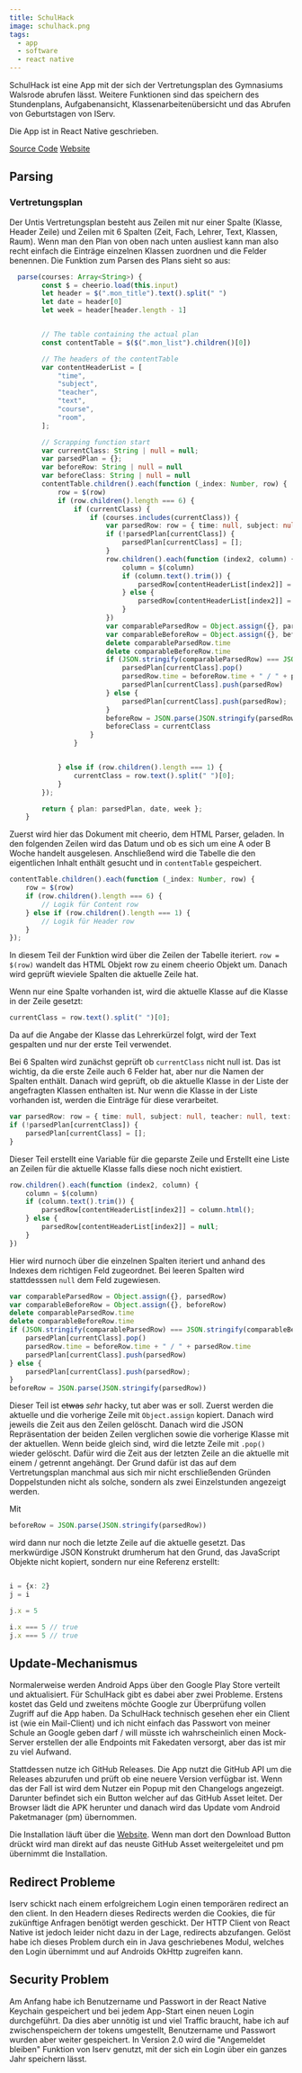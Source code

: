 ```yaml
---
title: SchulHack
image: schulhack.png
tags:
  - app
  - software
  - react native
---
```


SchulHack ist eine App mit der sich der Vertretungsplan des Gymnasiums Walsrode abrufen lässt. Weitere Funktionen sind das speichern des
Stundenplans, Aufgabenansicht, Klassenarbeitenübersicht und das Abrufen von Geburtstagen von IServ.
<!--more-->
Die App ist in React Native geschrieben.

[Source Code](https://github.com/niwla23/schulhack)
[Website](https://schulhack.netlify.app)

## Parsing

### Vertretungsplan

Der Untis Vertretungsplan besteht aus Zeilen mit nur einer Spalte (Klasse, Header Zeile) und Zeilen mit 6 Spalten (Zeit, Fach, Lehrer, Text, Klassen, Raum). Wenn man den Plan von oben nach unten ausliest kann man also recht einfach die Einträge einzelnen Klassen zuordnen und die Felder benennen.
Die Funktion zum Parsen des Plans sieht so aus:

```typescript
  parse(courses: Array<String>) {
        const $ = cheerio.load(this.input)
        let header = $(".mon_title").text().split(" ")
        let date = header[0]
        let week = header[header.length - 1]


        // The table containing the actual plan
        const contentTable = $($(".mon_list").children()[0])

        // The headers of the contentTable
        var contentHeaderList = [
            "time",
            "subject",
            "teacher",
            "text",
            "course",
            "room",
        ];

        // Scrapping function start
        var currentClass: String | null = null;
        var parsedPlan = {};
        var beforeRow: String | null = null
        var beforeClass: String | null = null
        contentTable.children().each(function (_index: Number, row) {
            row = $(row)
            if (row.children().length === 6) {
                if (currentClass) {
                    if (courses.includes(currentClass)) {
                        var parsedRow: row = { time: null, subject: null, teacher: null, text: null, course: null, room: null };
                        if (!parsedPlan[currentClass]) {
                            parsedPlan[currentClass] = [];
                        }
                        row.children().each(function (index2, column) {
                            column = $(column)
                            if (column.text().trim()) {
                                parsedRow[contentHeaderList[index2]] = column.html();
                            } else {
                                parsedRow[contentHeaderList[index2]] = null;
                            }
                        })
                        var comparableParsedRow = Object.assign({}, parsedRow)
                        var comparableBeforeRow = Object.assign({}, beforeRow)
                        delete comparableParsedRow.time
                        delete comparableBeforeRow.time
                        if (JSON.stringify(comparableParsedRow) === JSON.stringify(comparableBeforeRow) && currentClass == beforeClass) {
                            parsedPlan[currentClass].pop()
                            parsedRow.time = beforeRow.time + " / " + parsedRow.time
                            parsedPlan[currentClass].push(parsedRow)
                        } else {
                            parsedPlan[currentClass].push(parsedRow);
                        }
                        beforeRow = JSON.parse(JSON.stringify(parsedRow))
                        beforeClass = currentClass
                    }
                }


            } else if (row.children().length === 1) {
                currentClass = row.text().split(" ")[0];
            }
        });

        return { plan: parsedPlan, date, week };
    }
```

Zuerst wird hier das Dokument mit cheerio, dem HTML Parser, geladen. In den folgenden Zeilen wird das Datum und ob es sich um eine A oder B Woche handelt ausgelesen.
Anschließend wird die Tabelle die den eigentlichen Inhalt enthält gesucht und in `contentTable` gespeichert.

```typescript
contentTable.children().each(function (_index: Number, row) {
    row = $(row)
    if (row.children().length === 6) {
        // Logik für Content row
    } else if (row.children().length === 1) {
        // Logik für Header row
    }
});
```

In diesem Teil der Funktion wird über die Zeilen der Tabelle iteriert. `row = $(row)` wandelt das HTML Objekt row zu einem cheerio Objekt um.
Danach wird geprüft wieviele Spalten die aktuelle Zeile hat.

Wenn nur eine Spalte vorhanden ist, wird die aktuelle Klasse auf die Klasse in der Zeile gesetzt:

```typescript
currentClass = row.text().split(" ")[0];
```

Da auf die Angabe der Klasse das Lehrerkürzel folgt, wird der Text gespalten und nur der erste Teil verwendet.

Bei 6 Spalten wird zunächst geprüft ob `currentClass` nicht null ist. Das ist wichtig, da die erste Zeile auch 6 Felder hat, aber nur die Namen der Spalten enthält.
Danach wird geprüft, ob die aktuelle Klasse in der Liste der angefragten Klassen enthalten ist. Nur wenn die Klasse in der Liste vorhanden ist, werden
die Einträge für diese verarbeitet.

```typescript
var parsedRow: row = { time: null, subject: null, teacher: null, text: null, course: null, room: null };
if (!parsedPlan[currentClass]) {
    parsedPlan[currentClass] = [];
}
```

Dieser Teil erstellt eine Variable für die geparste Zeile und Erstellt eine Liste an Zeilen für die aktuelle Klasse falls diese noch nicht existiert.

```typescript
row.children().each(function (index2, column) {
    column = $(column)
    if (column.text().trim()) {
        parsedRow[contentHeaderList[index2]] = column.html();
    } else {
        parsedRow[contentHeaderList[index2]] = null;
    }
})
```

Hier wird nurnoch über die einzelnen Spalten iteriert und anhand des Indexes dem richtigen Feld zugeordnet. Bei leeren Spalten wird stattdesssen
`null` dem Feld zugewiesen.

```typescript
var comparableParsedRow = Object.assign({}, parsedRow)
var comparableBeforeRow = Object.assign({}, beforeRow)
delete comparableParsedRow.time
delete comparableBeforeRow.time
if (JSON.stringify(comparableParsedRow) === JSON.stringify(comparableBeforeRow) && currentClass == beforeClass) {
    parsedPlan[currentClass].pop()
    parsedRow.time = beforeRow.time + " / " + parsedRow.time
    parsedPlan[currentClass].push(parsedRow)
} else {
    parsedPlan[currentClass].push(parsedRow);
}
beforeRow = JSON.parse(JSON.stringify(parsedRow))
```

Dieser Teil ist ~~etwas~~ *sehr* hacky, tut aber was er soll. Zuerst werden die aktuelle und die vorherige Zeile mit `Object.assign` kopiert.
Danach wird jeweils die Zeit aus den Zeilen gelöscht.
Danach wird die JSON Repräsentation der beiden Zeilen verglichen sowie die vorherige Klasse mit der aktuellen.
Wenn beide gleich sind, wird die letzte Zeile mit `.pop()` wieder gelöscht. Dafür wird die Zeit aus der letzten Zeile an die aktuelle mit einem / getrennt angehängt.
Der Grund dafür ist das auf dem Vertretungsplan manchmal aus sich mir nicht erschließenden Gründen Doppelstunden nicht als solche, sondern als zwei Einzelstunden angezeigt werden.

Mit

```typescript
beforeRow = JSON.parse(JSON.stringify(parsedRow))
```

wird dann nur noch die letzte Zeile auf die aktuelle gesetzt. Das merkwürdige JSON Konstrukt drumherum hat den Grund, das JavaScript Objekte nicht kopiert, sondern nur eine Referenz erstellt:

```typescript

i = {x: 2}
j = i

j.x = 5

i.x === 5 // true
j.x === 5 // true
```

## Update-Mechanismus
Normalerweise werden Android Apps über den Google Play Store verteilt und aktualisiert. Für SchulHack gibt es dabei aber zwei Probleme.
Erstens kostet das Geld und zweitens möchte Google zur Überprüfung vollen Zugriff auf die App haben. Da SchulHack technisch gesehen eher ein Client
ist (wie ein Mail-Client) und ich nicht einfach das Passwort von meiner Schule an Google geben darf / will müsste ich wahrscheinlich einen Mock-Server
erstellen der alle Endpoints mit Fakedaten versorgt, aber das ist mir zu viel Aufwand.

Stattdessen nutze ich GitHub Releases. Die App nutzt die GitHub API um die Releases abzurufen und prüft ob eine neuere Version verfügbar ist.
Wenn das der Fall ist wird dem Nutzer ein Popup mit den Changelogs angezeigt. Darunter befindet sich ein Button welcher auf das GitHub Asset leitet.
Der Browser lädt die APK herunter und danach wird das Update vom Android Paketmanager (pm) übernommen.

Die Installation läuft über die [Website](https://schulhack.netlify.app). Wenn man dort den Download Button drückt wird man direkt auf das neuste GitHub Asset weitergeleitet und pm übernimmt die Installation.

## Redirect Probleme

Iserv schickt nach einem erfolgreichem Login einen temporären redirect an den client. In den Headern dieses Redirects werden die Cookies, die
für zukünftige Anfragen benötigt werden geschickt. Der HTTP Client von React Native ist jedoch leider nicht dazu in der Lage, redirects abzufangen.
Gelöst habe ich dieses Problem durch ein in Java geschriebenes Modul, welches den Login übernimmt und auf Androids OkHttp zugreifen kann.

## Security Problem

Am Anfang habe ich Benutzername und Passwort in der React Native Keychain gespeichert und bei jedem App-Start einen neuen Login durchgeführt.
Da dies aber unnötig ist und viel Traffic braucht, habe ich auf zwischenspeichern der tokens umgestellt, Benutzername und Passwort wurden aber weiter
gespeichert.
In Version 2.0 wird die "Angemeldet bleiben" Funktion von Iserv genutzt, mit der sich ein Login über ein ganzes Jahr speichern lässt.
